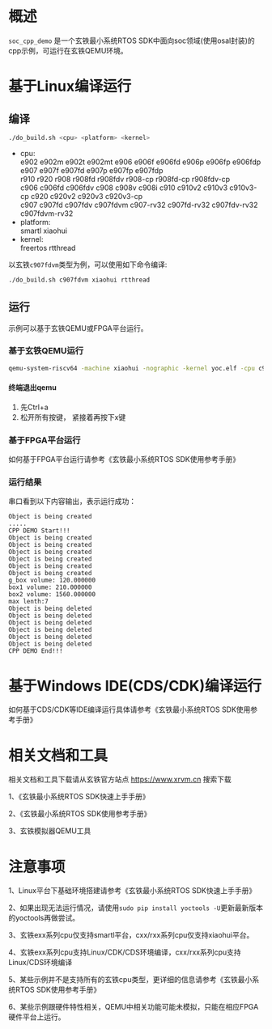 # 概述

`soc_cpp_demo` 是一个玄铁最小系统RTOS SDK中面向soc领域(使用osal封装)的cpp示例，可运行在玄铁QEMU环境。

# 基于Linux编译运行

## 编译

```bash
./do_build.sh <cpu> <platform> <kernel>
```
- cpu: <br />
        e902 e902m e902t e902mt e906 e906f e906fd e906p e906fp e906fdp e907 e907f e907fd e907p e907fp e907fdp <br />
        r910 r920 r908 r908fd r908fdv r908-cp r908fd-cp r908fdv-cp <br />
        c906 c906fd c906fdv c908 c908v c908i c910 c910v2 c910v3 c910v3-cp c920 c920v2 c920v3 c920v3-cp <br />
        c907 c907fd c907fdv c907fdvm c907-rv32 c907fd-rv32 c907fdv-rv32 c907fdvm-rv32
- platform: <br />
        smartl xiaohui
- kernel: <br />
        freertos rtthread

以玄铁`c907fdvm`类型为例，可以使用如下命令编译:
```bash
./do_build.sh c907fdvm xiaohui rtthread
```

## 运行

示例可以基于玄铁QEMU或FPGA平台运行。

### 基于玄铁QEMU运行

```bash
qemu-system-riscv64 -machine xiaohui -nographic -kernel yoc.elf -cpu c907fdvm
```

#### 终端退出qemu

1. 先Ctrl+a
2. 松开所有按键， 紧接着再按下x键

### 基于FPGA平台运行

如何基于FPGA平台运行请参考《玄铁最小系统RTOS SDK使用参考手册》

### 运行结果

串口看到以下内容输出，表示运行成功：

```cli
Object is being created
.....
CPP DEMO Start!!!
Object is being created
Object is being created
Object is being created
Object is being created
Object is being created
Object is being created
g_box volume: 120.000000
box1 volume: 210.000000
box2 volume: 1560.000000
max lenth:7
Object is being deleted
Object is being deleted
Object is being deleted
Object is being deleted
Object is being deleted
Object is being deleted
CPP DEMO End!!!
```

# 基于Windows IDE(CDS/CDK)编译运行

如何基于CDS/CDK等IDE编译运行具体请参考《玄铁最小系统RTOS SDK使用参考手册》

# 相关文档和工具

相关文档和工具下载请从玄铁官方站点 https://www.xrvm.cn 搜索下载

1、《玄铁最小系统RTOS SDK快速上手手册》

2、《玄铁最小系统RTOS SDK使用参考手册》

3、玄铁模拟器QEMU工具


# 注意事项

1、Linux平台下基础环境搭建请参考《玄铁最小系统RTOS SDK快速上手手册》

2、如果出现无法运行情况，请使用`sudo pip install yoctools -U`更新最新版本的yoctools再做尝试。

3、玄铁exx系列cpu仅支持smartl平台，cxx/rxx系列cpu仅支持xiaohui平台。

4、玄铁exx系列cpu支持Linux/CDK/CDS环境编译，cxx/rxx系列cpu支持Linux/CDS环境编译

5、某些示例并不是支持所有的玄铁cpu类型，更详细的信息请参考《玄铁最小系统RTOS SDK使用参考手册》

6、某些示例跟硬件特性相关，QEMU中相关功能可能未模拟，只能在相应FPGA硬件平台上运行。

